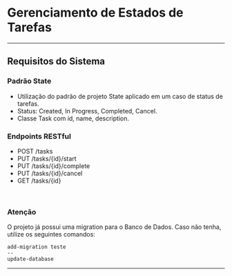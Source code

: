 # Gerenciamento de Estados de Tarefas

 <hr/>
 
 ## Requisitos do Sistema

###  Padrão State
- Utilização do padrão de projeto State aplicado em um caso de status de tarefas.
- Status: Created, In Progress, Completed, Cancel.
- Classe Task com id, name, description.

###  Endpoints RESTful
- POST /tasks 
- PUT /tasks/{id}/start 
- PUT /tasks/{id}/complete 
- PUT /tasks/{id}/cancel 
- GET /tasks/{id} 

<br/>

###  Atenção 

O projeto já possui uma migration para o Banco de Dados. 
Caso não tenha, utilize os seguintes comandos:
  ```
  add-migration teste
--
  update-database
  ```

<hr/>
